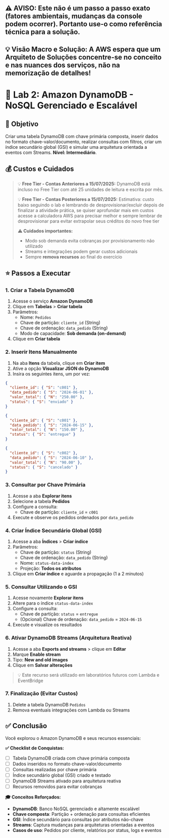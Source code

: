 ## ⚠️ AVISO: Este não é um passo a passo exato (fatores ambientais, mudanças da console podem ocorrer). Portanto use-o como referência técnica para a solução.
## 💡 Visão Macro e Solução: A AWS espera que um Arquiteto de Soluções concentre-se no conceito e nas nuances dos serviços, não na memorização de detalhes!
#
# 🔧 Lab 2: Amazon DynamoDB - NoSQL Gerenciado e Escalável

## 🎯 Objetivo

Criar uma tabela DynamoDB com chave primária composta, inserir dados no formato chave-valor/documento, realizar consultas com filtros, criar um índice secundário global (GSI) e simular uma arquitetura orientada a eventos com Streams. **Nível: Intermediário**.

## 💰 Custos e Cuidados

> 💡 **Free Tier - Contas Anteriores a 15/07/2025:**
> DynamoDB está incluso no Free Tier com até 25 unidades de leitura e escrita por mês.
>
> 💡 **Free Tier - Contas Posteriores a 15/07/2025:**
> Estimativa: custo baixo seguindo o lab e lembrando de desprovisionar/excluir depois de finalizar a atividade prática, se quiser aprofundar mais em custos acesse a calculadora AWS para precisar melhor e sempre lembrar de desprovisionar para evitar extrapolar seus créditos do novo free tier
>
> **⚠️ Cuidados importantes:**
> * Modo sob demanda evita cobranças por provisionamento não utilizado
> * Streams e integrações podem gerar custos adicionais
> * Sempre **remova recursos** ao final do exercício

## ⭐ Passos a Executar

### 1. Criar a Tabela DynamoDB

1. Acesse o serviço **Amazon DynamoDB**
2. Clique em **Tabelas** > **Criar tabela**
3. Parâmetros:
   * Nome: `Pedidos`
   * Chave de partição: `cliente_id` (String)
   * Chave de ordenação: `data_pedido` (String)
   * Modo de capacidade: **Sob demanda (on-demand)**
4. Clique em **Criar tabela**

### 2. Inserir Itens Manualmente

1. Na aba **Itens** da tabela, clique em **Criar item**
2. Ative a opção **Visualizar JSON do DynamoDB**
3. Insira os seguintes itens, um por vez:

```json
{
  "cliente_id": { "S": "c001" },
  "data_pedido": { "S": "2024-06-01" },
  "valor_total": { "N": "250.00" },
  "status": { "S": "enviado" }
}
```

```json
{
  "cliente_id": { "S": "c001" },
  "data_pedido": { "S": "2024-06-15" },
  "valor_total": { "N": "150.00" },
  "status": { "S": "entregue" }
}
```

```json
{
  "cliente_id": { "S": "c002" },
  "data_pedido": { "S": "2024-06-10" },
  "valor_total": { "N": "90.00" },
  "status": { "S": "cancelado" }
}
```

### 3. Consultar por Chave Primária

1. Acesse a aba **Explorar itens**
2. Selecione a tabela **Pedidos**
3. Configure a consulta:
   * Chave de partíção: `cliente_id` = `c001`
4. Execute e observe os pedidos ordenados por `data_pedido`

### 4. Criar Índice Secundário Global (GSI)

1. Acesse a aba **Índices** > **Criar índice**
2. Parâmetros:
   * Chave de partíção: `status` (String)
   * Chave de ordenação: `data_pedido` (String)
   * Nome: `status-data-index`
   * Projeção: **Todos os atributos**
3. Clique em **Criar índice** e aguarde a propagação (1 a 2 minutos)

### 5. Consultar Utilizando o GSI

1. Acesse novamente **Explorar itens**
2. Altere para o índice `status-data-index`
3. Configure a consulta:
   * Chave de partíção: `status` = `entregue`
   * (Opcional) Chave de ordenação: `data_pedido` = `2024-06-15`
4. Execute e visualize os resultados

### 6. Ativar DynamoDB Streams (Arquitetura Reativa)

1. Acesse a aba **Exports and streams** > clique em **Editar**
2. Marque **Enable stream**
3. Tipo: **New and old images**
4. Clique em **Salvar alterações**

> 💡 Este recurso será utilizado em laboratórios futuros com Lambda e EventBridge

### 7. Finalização (Evitar Custos)

1. Delete a tabela DynamoDB `Pedidos`
2. Remova eventuais integrações com Lambda ou Streams

## ✅ Conclusão

Você explorou o Amazon DynamoDB e seus recursos essenciais:

**✅ Checklist de Conquistas:**
- [ ] Tabela DynamoDB criada com chave primária composta
- [ ] Dados inseridos no formato chave-valor/documento
- [ ] Consultas realizadas por chave primária
- [ ] Índice secundário global (GSI) criado e testado
- [ ] DynamoDB Streams ativado para arquitetura reativa
- [ ] Recursos removidos para evitar cobranças

**🎓 Conceitos Reforçados:**
* **DynamoDB**: Banco NoSQL gerenciado e altamente escalável
* **Chave composta**: Partição + ordenação para consultas eficientes
* **GSI**: Índice secundário para consultas por atributos não-chave
* **Streams**: Captura mudanças para arquiteturas orientadas a eventos
* **Casos de uso**: Pedidos por cliente, relatórios por status, logs e eventos